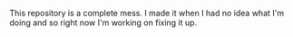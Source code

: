 This repository is a complete mess. I made it when I had no idea what I'm doing and so right now I'm working on fixing it up.
